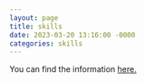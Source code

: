 ```yaml
---
layout: page
title: skills
date: 2023-03-20 13:16:00 -0000
categories: skills
---
```


You can find the information [ here. ](/skills)

